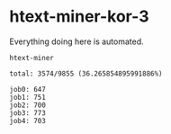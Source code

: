 # htext-miner-kor-3

Everything doing here is automated.

```
htext-miner

total: 3574/9855 (36.265854895991886%)

job0: 647
job1: 751
job2: 700
job3: 773
job4: 703
```